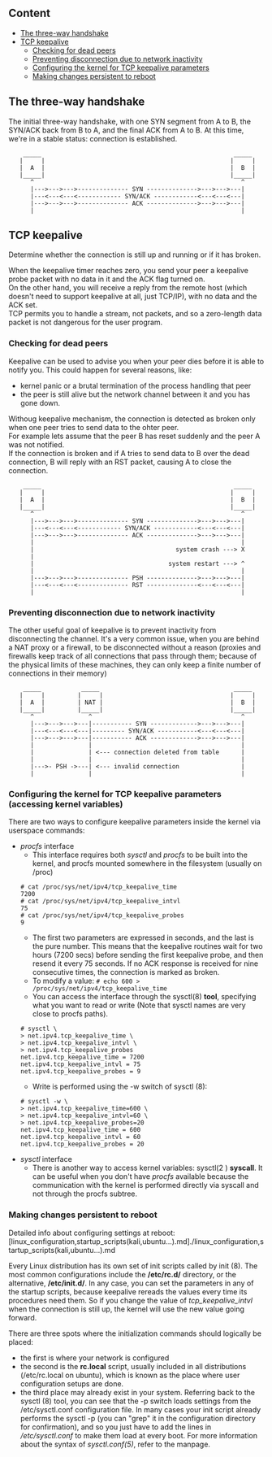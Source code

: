## Content
* [The three-way handshake](#three-way_handshake)
* [TCP keepalive](#keepalive)
  *  [Checking for dead peers](#checking_for_dead_peers)
  *  [Preventing disconnection due to network inactivity](#prev_disconn_due_to_innactivity)
  *  [Configuring the kernel for TCP keepalive parameters](#conf_kernel_keepalive)
  *  [Making changes persistent to reboot](#make_changes_persistent_to_reboot)

## The three-way handshake <a name="three-way_handshake"/>
The initial three-way handshake, with one SYN segment from A to B, the SYN/ACK back from B to A, and the final ACK from A to B. At this time, we're in a stable status: connection is established.
```
    _____                                                     _____
   |     |                                                   |     |
   |  A  |                                                   |  B  |
   |_____|                                                   |_____|
      ^                                                         ^
      |--->--->--->-------------- SYN -------------->--->--->---|
      |---<---<---<------------ SYN/ACK ------------<---<---<---|
      |--->--->--->-------------- ACK -------------->--->--->---|
      |                                                         |
```

## TCP keepalive <a name="keepalive"/>
Determine whether the connection is still up and running or if it has broken.

When the keepalive timer reaches zero, you send your peer a keepalive probe packet with no data in it and the ACK flag turned on.\
On the other hand, you will receive a reply from the remote host (which doesn't need to support keepalive at all, just TCP/IP), with no data and the ACK set.\
TCP permits you to handle a stream, not packets, and so a zero-length data packet is not dangerous for the user program.
  

### Checking for dead peers <a name="checking_for_dead_peers"/>
Keepalive can be used to advise you when your peer dies before it is able to notify you. 
This could happen for several reasons, like:
  * kernel panic or a brutal termination of the process handling that peer
  * the peer is still alive but the network channel between it and you has gone down.
  
Withoug keepalive mechanism, the connection is detected as broken only when one peer tries to send data to the ohter peer.\
For example lets assume that the peer B has reset suddenly and the peer A was not notified.\
If the connection is broken and if A tries to send data to B over the dead connection, B will reply with an RST packet, causing A to close the connection.
```
    _____                                                     _____
   |     |                                                   |     |
   |  A  |                                                   |  B  |
   |_____|                                                   |_____|
      ^                                                         ^
      |--->--->--->-------------- SYN -------------->--->--->---|
      |---<---<---<------------ SYN/ACK ------------<---<---<---|
      |--->--->--->-------------- ACK -------------->--->--->---|
      |                                                         |
      |                                       system crash ---> X
      |
      |                                     system restart ---> ^
      |                                                         |
      |--->--->--->-------------- PSH -------------->--->--->---|
      |---<---<---<-------------- RST --------------<---<---<---|
      |                                                         |
```

### Preventing disconnection due to network inactivity <a name="prev_disconn_due_to_innactivity"/>
The other useful goal of keepalive is to prevent inactivity from disconnecting the channel. It's a very common issue, when you are behind a NAT proxy or a firewall, to be disconnected without a reason (proxies and firewalls keep track of all connections that pass through them; because of the physical limits of these machines, they can only keep a finite number of connections in their memory)

```
    _____           _____                                     _____
   |     |         |     |                                   |     |
   |  A  |         | NAT |                                   |  B  |
   |_____|         |_____|                                   |_____|
      ^               ^                                         ^
      |--->--->--->---|----------- SYN ------------->--->--->---|
      |---<---<---<---|--------- SYN/ACK -----------<---<---<---|
      |--->--->--->---|----------- ACK ------------->--->--->---|
      |               |                                         |
      |               | <--- connection deleted from table      |
      |               |                                         |
      |--->- PSH ->---| <--- invalid connection                 |
      |               |                                         |

```

### Configuring the kernel for TCP keepalive parameters (accessing kernel variables) <a name="conf_kernel_keepalive"/>
There are two ways to configure keepalive parameters inside the kernel via userspace commands:
* *procfs* interface
  * This interface requires both *sysctl* and *procfs* to be built into the kernel, and procfs mounted somewhere in the filesystem (usually on /proc)
  ```
  # cat /proc/sys/net/ipv4/tcp_keepalive_time
  7200
  # cat /proc/sys/net/ipv4/tcp_keepalive_intvl
  75
  # cat /proc/sys/net/ipv4/tcp_keepalive_probes
  9
  ```
  * The first two parameters are expressed in seconds, and the last is the pure number. This means that the keepalive routines wait for two hours (7200 secs) before sending the first keepalive probe, and then resend it every 75 seconds. If no ACK response is received for nine consecutive times, the connection is marked as broken.
  * To modify a value: `# echo 600 > /proc/sys/net/ipv4/tcp_keepalive_time`
  * You can access the interface through the sysctl(8) **tool**, specifying what you want to read or write (Note that sysctl names are very close to procfs paths).
  ```
  # sysctl \
  > net.ipv4.tcp_keepalive_time \
  > net.ipv4.tcp_keepalive_intvl \
  > net.ipv4.tcp_keepalive_probes
  net.ipv4.tcp_keepalive_time = 7200
  net.ipv4.tcp_keepalive_intvl = 75
  net.ipv4.tcp_keepalive_probes = 9
  ```
  * Write is performed using the -w switch of sysctl (8):
  ```
  # sysctl -w \
  > net.ipv4.tcp_keepalive_time=600 \
  > net.ipv4.tcp_keepalive_intvl=60 \
  > net.ipv4.tcp_keepalive_probes=20
  net.ipv4.tcp_keepalive_time = 600
  net.ipv4.tcp_keepalive_intvl = 60
  net.ipv4.tcp_keepalive_probes = 20
  ```
* *sysctl* interface
  * There is another way to access kernel variables: sysctl(2 ) **syscall**. It can be useful when you don't have *procfs* available because the communication with the kernel is performed directly via syscall and not through the procfs subtree.
 
### Making changes persistent to reboot <a name="make_changes_persistent_to_reboot"/>
Detailed info about configuring settings at reboot: [linux_configuration,startup_scripts(kali,ubuntu...).md]./linux_configuration,startup_scripts(kali,ubuntu...).md

Every Linux distribution has its own set of init scripts called by init (8). The most common configurations include the **/etc/rc.d/** directory, or the alternative, **/etc/init.d/**. In any case, you can set the parameters in any of the startup scripts, because keepalive rereads the values every time its procedures need them. So if you change the value of _tcp_keepalive_intvl_ when the connection is still up, the kernel will use the new value going forward.

There are three spots where the initialization commands should logically be placed: 
* the first is where your network is configured
* the second is the **rc.local** script, usually included in all distributions (/etc/rc.local on ubuntu), which is known as the place where user configuration setups are done. 
* the third place may already exist in your system. Referring back to the sysctl (8) tool, you can see that the -p switch loads settings from the /etc/sysctl.conf configuration file. In many cases your init script already performs the sysctl -p (you can "grep" it in the configuration directory for confirmation), and so you just have to add the lines in _/etc/sysctl.conf_ to make them load at every boot. For more information about the syntax of _sysctl.conf(5)_, refer to the manpage.
